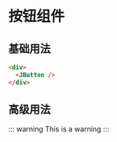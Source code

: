 # 按钮组件

## 基础用法

<script setup lang="ts">
</script>

<div>
  <JButton />
</div>

```html
<div>
  <JButton />
</div>
```

## 高级用法

::: warning
This is a warning
:::
